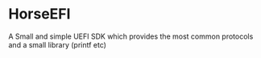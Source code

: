 # HorseEFI

A Small and simple UEFI SDK which provides the most common protocols and a small library (printf etc)

